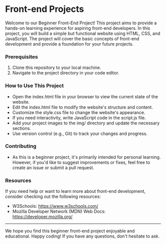 # Front-end Projects
Welcome to our Beginner Front-End Project! This project aims to provide a hands-on learning experience for aspiring front-end developers. In this project, you will build a simple but functional website using HTML, CSS, and JavaScript. The project will cover the basic concepts of front-end development and provide a foundation for your future projects.

### Prerequisites
1. Clone this repository to your local machine.
2. Navigate to the project directory in your code editor.

### How to Use This Project

* Open the index.html file in your browser to view the current state of the website.
* Edit the index.html file to modify the website's structure and content.
* Customize the style.css file to change the website's appearance.
* If you need interactivity, write JavaScript code in the script.js file.
* Add your project images to the img/ directory and update the necessary sections.
* Use version control (e.g., Git) to track your changes and progress.

### Contributing
* As this is a beginner project, it's primarily intended for personal learning. However, if you'd like to suggest improvements or fixes, feel free to create an issue or submit a pull request.

### Resources
If you need help or want to learn more about front-end development, consider checking out the following resources:

* W3Schools: https://www.w3schools.com/
* Mozilla Developer Network (MDN) Web Docs: https://developer.mozilla.org/

---
We hope you find this beginner front-end project enjoyable and educational. Happy coding! If you have any questions, don't hesitate to ask.